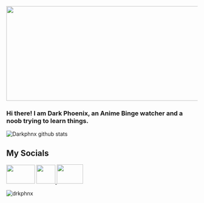 
<img src= "https://user-images.githubusercontent.com/80503611/152211018-8e0e727a-bd3c-4f76-b599-be02c9b87968.gif" height="250" width="540" class="center"> </h2>
  

<h3> Hi there! I am Dark Phoenix, an Anime Binge watcher and a noob trying to learn things.</h3>


![Darkphnx github stats](https://github-readme-stats.vercel.app/api?username=drkphnx&bg_color=000&show_icons=true&count_private=true&hide_border=true&text_color=df0000&title_color=ff0000&icon_color=ffffff&include_all_commits=true) 

<h2> My Socials </h2>

<a href="https://t.me/darkphnx"><img src="https://1000logos.net/wp-content/uploads/2021/04/Telegram-logo.png" height="50" width="75"/></a>
<a href="mailto:dark.phnx12@gmail.com"> <img src= "https://user-images.githubusercontent.com/80503611/152500140-4e13509c-0f22-4274-927b-ea9859344d3a.png" height="50" width="50" />  <a href="https://www.instagram.com/dark_phoenix_re/"> <img src="https://user-images.githubusercontent.com/80503611/153883080-4a059365-2535-4999-ac5d-87422cc4fe83.png" height="50.5" width="69"/> </a>
  
  <p align="left"> <img src="https://komarev.com/ghpvc/?username=drkphnx&color=blue&style=plastic" alt="drkphnx" /> </p>
